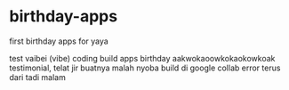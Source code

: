 # birthday-apps
first birthday apps for yaya

test vaibei (vibe) coding build apps birthday aakwokaoowkokaokowkoak testimonial, telat jir buatnya malah nyoba build di google collab error terus dari tadi malam 
